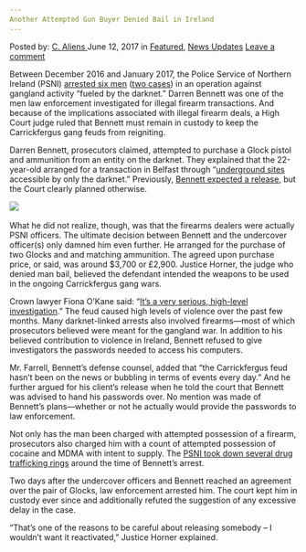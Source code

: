 ```yaml
---
Another Attempted Gun Buyer Denied Bail in Ireland
---
```

<article class="post-listing post-20566 post type-post status-publish format-standard has-post-thumbnail hentry  tag-attempted tag-bail tag-buyer tag-denied tag-gun tag-ireland">
    <div class="post-inner">
        <span>Posted by: <a href="https://www.deepdotweb.com/author/caliens/" title="">C. Aliens </a></span>
    <span>June 12, 2017</span>
    <span>in <a href="https://www.deepdotweb.com/category/deepdot-news/" rel="category tag">Featured</a>, <a href="https://www.deepdotweb.com/category/news-updates/" rel="category tag">News Updates</a></span>
    <span><a href="https://www.deepdotweb.com/2017/06/12/another-attempted-gun-buyer-denied-bail-ireland/#respond">Leave a comment</a></span>
    </p>
    <div class="clear"></div>
    <div class="entry">
    <p>Between December 2016 and January 2017, the Police Service of Northern Ireland (PSNI) <a href="https://www.deepdotweb.com/2017/01/19/three-irishmen-jailed-dark-web-drug-trading-use-cash-vital-crackdown/">arrested six men</a> (<a href="https://www.deepdotweb.com/2016/12/03/irish-darknet-drug-dealers-reassured-receiving-long-sentence-january/">two cases</a>) in an operation against gangland activity “fueled by the darknet.” Darren Bennett was one of the men law enforcement investigated for illegal firearm transactions. And because of the implications associated with illegal firearm deals, a High Court judge ruled that Bennett must remain in custody to keep the Carrickfergus gang feuds from reigniting.</p>
    <p>Darren Bennett, prosecutors claimed, attempted to purchase a Glock pistol and ammunition from an entity on the darknet. They explained that the 22-year-old arranged for a transaction in Belfast through “<a href="https://www.deepdotweb.com/2013/10/28/updated-llist-of-hidden-marketplaces-tor-i2p/">underground sites</a> accessible by only the darknet.” Previously, <a href="https://www.deepdotweb.com/2017/03/25/attorney-ireland-links-dnms-ongoing-gang-war/">Bennett​ expected a release</a>, but the Court clearly planned otherwise.</p>
    <p><img class="wp-image-20579 aligncenter" src="/imgs/2017/06/word-image-57.jpeg" srcset="/imgs/2017/06/word-image-57.jpeg 800w, /imgs/2017/06/word-image-57-300x165.jpeg 300w" sizes="(max-width: 800px) 100vw, 800px"/></p>
    <p>What he did not realize, though, was that the firearms dealers were actually PSNI officers. The ultimate decision between Bennett and the undercover officer(s) only damned him even further. He arranged for the purchase of two Glocks and and matching ammunition. The agreed upon purchase price, or said, was around $3,700 or £2,900. Justice Horner, the judge who denied man bail, believed the defendant intended the weapons to be used in the ongoing Carrickfergus gang wars.</p>
    <p>Crown lawyer Fiona O&#8217;Kane said: &#8220;<a href="http://www.belfasttelegraph.co.uk/news/northern-ireland/carrick-loyalist-feud-man-accused-of-buying-gun-on-dark-web-ordered-to-remain-behind-bars-35759188.html">It&#8217;s a very serious, high-level investigation</a>.&#8221; The feud caused high levels of violence over the past few months. Many darknet-linked arrests also involved firearms—most of which prosecutors believed were meant for the gangland war. In addition to his believed contribution to violence in Ireland, Bennett refused to give investigators the passwords needed to access his computers.</p>
    <p>Mr. Farrell, Bennett&#8217;s defense counsel, added that &#8220;the Carrickfergus feud hasn&#8217;t been on the news or bubbling in terms of events every day.” And he further argued for his client’s release when he told the court that Bennett was advised to hand his passwords over. No mention was made of Bennett&#8217;s plans—whether or not he actually would provide the passwords to law enforcement.</p>
    <p>Not only has the man been charged with attempted possession of a firearm, prosecutors also charged him with a count of attempted possession of cocaine and MDMA with intent to supply. The <a href="https://www.deepdotweb.com/2015/09/08/coleraine-man-busted-for-running-drug-ring-in-northern-ireland/">PSNI took down several drug trafficking rings</a> around the time of Bennett&#8217;s arrest.</p>
    <p>Two days after the undercover officers and Bennett reached an agreement over the pair of Glocks, law enforcement arrested him. The court kept him in custody ever since and additionally refuted the suggestion of any excessive delay in the case.</p>
    <p>&#8220;That&#8217;s one of the reasons to be careful about releasing somebody &#8211; I wouldn&#8217;t want it reactivated,” Justice Horner explained.</p>
    </div>
    <span style="display:none"><a href="https://www.deepdotweb.com/tag/attempted/" rel="tag">attempted</a> <a href="https://www.deepdotweb.com/tag/bail/" rel="tag">bail</a> <a href="https://www.deepdotweb.com/tag/buyer/" rel="tag">buyer</a> <a href="https://www.deepdotweb.com/tag/denied/" rel="tag">denied</a> <a href="https://www.deepdotweb.com/tag/gun/" rel="tag">gun</a> <a href="https://www.deepdotweb.com/tag/ireland/" rel="tag">ireland</a></span> <span style="display:none" class="updated">2017-06-12</span>
    <div style="display:none" class="vcard author" itemprop="author" itemscope itemtype="http://schema.org/Person"><strong class="fn" itemprop="name"><a href="https://www.deepdotweb.com/author/caliens/" title="Posts by C. Aliens" rel="author">C. Aliens</a></strong></div>
    </div>
</article>

